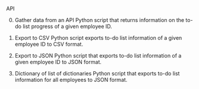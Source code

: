 API

0. Gather data from an API
Python script
that returns information on the to-do list progress of a given employee ID.
 

1. Export to CSV
Python script exports to-do list
information of a given employee ID to CSV format.


2. Export to JSON
 Python script that exports to-do list information of a given employee ID to JSON format.
   
3. Dictionary of list of dictionaries
Python script that exports to-do list information for all employees to JSON format.
 

